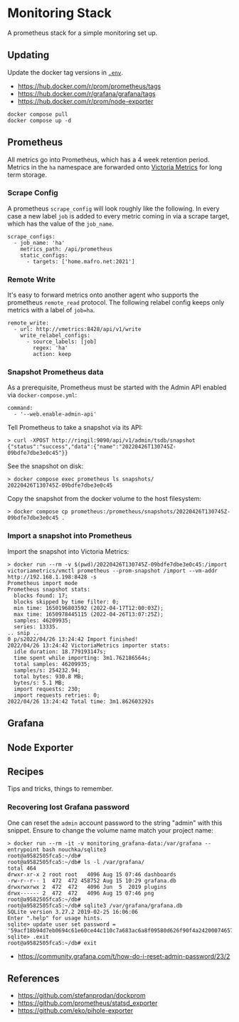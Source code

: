 Monitoring Stack
==========

A prometheus stack for a simple monitoring set up.


Updating
----------

Update the docker tag versions in [`.env`](./.env).

 * https://hub.docker.com/r/prom/prometheus/tags 
 * https://hub.docker.com/r/grafana/grafana/tags
 * https://hub.docker.com/r/prom/node-exporter

```
docker compose pull
docker compose up -d
```

Prometheus
----------

All metrics go into Prometheus, which has a 4 week retention period. Metrics in the `ha` namespace
are forwarded onto [Victoria Metrics](./victoria-metrics) for long term storage.

### Scrape Config

A prometheus `scrape_config` will look roughly like the following. In every case a new label
`job` is added to every metric coming in via a scrape target, which has the value of the `job_name`.
```
scrape_configs:
  - job_name: 'ha'
    metrics_path: /api/prometheus
    static_configs:
      - targets: ['home.mafro.net:2021']
```

### Remote Write

It's easy to forward metrics onto another agent who supports the prometheus `remote_read` protocol.
The following relabel config keeps only metrics with a label of `job=ha`.

```
remote_write:
  - url: http://vmetrics:8428/api/v1/write
    write_relabel_configs:
      - source_labels: [job]
        regex: 'ha'
        action: keep
```

### Snapshot Prometheus data

As a prerequisite, Prometheus must be started with the Admin API enabled via `docker-compose.yml`:
```
command:
  - '--web.enable-admin-api'
```

Tell Prometheus to take a snapshot via its API:
```
> curl -XPOST http://ringil:9090/api/v1/admin/tsdb/snapshot
{"status":"success","data":{"name":"20220426T130745Z-09bdfe7dbe3e0c45"}}
```

See the snapshot on disk:
```
> docker compose exec prometheus ls snapshots/
20220426T130745Z-09bdfe7dbe3e0c45
```

Copy the snapshot from the docker volume to the host filesystem:
```
> docker compose cp prometheus:/prometheus/snapshots/20220426T130745Z-09bdfe7dbe3e0c45 .
```

### Import a snapshot into Prometheus

Import the snapshot into Victoria Metrics:
```
> docker run --rm -v $(pwd)/20220426T130745Z-09bdfe7dbe3e0c45:/import victoriametrics/vmctl prometheus --prom-snapshot /import --vm-addr http://192.168.1.198:8428 -s
Prometheus import mode
Prometheus snapshot stats:
  blocks found: 17;
  blocks skipped by time filter: 0;
  min time: 1650196803592 (2022-04-17T12:00:03Z);
  max time: 1650978445115 (2022-04-26T13:07:25Z);
  samples: 46209935;
  series: 13335.
.. snip ..
0 p/s2022/04/26 13:24:42 Import finished!
2022/04/26 13:24:42 VictoriaMetrics importer stats:
  idle duration: 18.779193147s;
  time spent while importing: 3m1.762186564s;
  total samples: 46209935;
  samples/s: 254232.94;
  total bytes: 930.8 MB;
  bytes/s: 5.1 MB;
  import requests: 230;
  import requests retries: 0;
2022/04/26 13:24:42 Total time: 3m1.862603292s
```


Grafana
----------


Node Exporter
----------


Recipes
----------

Tips and tricks, things to remember.

### Recovering lost Grafana password

One can reset the `admin` account password to the string "admin" with this snippet. Ensure to change
the volume name match your project name:

```
> docker run --rm -it -v monitoring_grafana-data:/var/grafana --entrypoint bash nouchka/sqlite3
root@a9582505fca5:~/db#
root@a9582505fca5:~/db# ls -l /var/grafana/
total 464
drwxr-xr-x 2 root root   4096 Aug 15 07:46 dashboards
-rw-r--r-- 1  472  472 458752 Aug 15 10:29 grafana.db
drwxrwxrwx 2  472  472   4096 Jun  5  2019 plugins
drwx------ 2  472  472   4096 Aug 15 07:46 png
root@a9582505fca5:~/db#
root@a9582505fca5:~/db# sqlite3 /var/grafana/grafana.db
SQLite version 3.27.2 2019-02-25 16:06:06
Enter ".help" for usage hints.
sqlite> update user set password = '59acf18b94d7eb0694c61e60ce44c110c7a683ac6a8f09580d626f90f4a242000746579358d77dd9e570e83fa2
sqlite> .exit
root@a9582505fca5:~/db# exit
```

* https://community.grafana.com/t/how-do-i-reset-admin-password/23/2


## References

 * https://github.com/stefanprodan/dockprom
 * https://github.com/prometheus/statsd_exporter
 * https://github.com/eko/pihole-exporter
